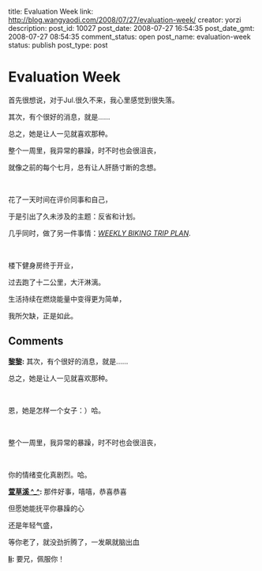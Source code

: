 title: Evaluation Week
link: http://blog.wangyaodi.com/2008/07/27/evaluation-week/
creator: yorzi
description: 
post_id: 10027
post_date: 2008-07-27 16:54:35
post_date_gmt: 2008-07-27 08:54:35
comment_status: open
post_name: evaluation-week
status: publish
post_type: post

# Evaluation Week

首先很想说，对于Jul.很久不来，我心里感觉到很失落。

其次，有个很好的消息，就是......

总之，她是让人一见就喜欢那种。  
  


整个一周里，我异常的暴躁，时不时也会很沮丧，

就像之前的每个七月，总有让人肝肠寸断的念想。

 

花了一天时间在评价同事和自己，

于是引出了久未涉及的主题：反省和计划。

几乎同时，做了另一件事情：[_WEEKLY BIKING TRIP PLAN_](http://sites.google.com/site/bikingtrips/).

 

楼下健身房终于开业，

过去跑了十二公里，大汗淋漓。

生活持续在燃烧能量中变得更为简单，

我所欠缺，正是如此。

## Comments

**[黎黎](#64 "2008-07-28 23:27:51"):** 其次，有个很好的消息，就是......

总之，她是让人一见就喜欢那种。

 

恩，她是怎样一个女子：）哈。

 

整个一周里，我异常的暴躁，时不时也会很沮丧，

 

你的情绪变化真剧烈。哈。

**[萱草溪 ^_^](#65 "2008-07-30 11:35:28"):** 那件好事，嘻嘻，恭喜恭喜

但愿她能抚平你暴躁的心

还是年轻气盛，

等你老了，就没劲折腾了，一发飙就脑出血

**[li](#66 "2008-08-01 00:22:07"):** 要兄，佩服你！

